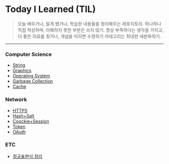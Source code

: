 # Today I Learned (TIL)

> 오늘 배우거나, 알게 됐거나, 학습한 내용들을 정리해두는 레포지토리.
> 하나하나 직접 작성하며, 이해하지 못한 부분은 쓰지 않기.
> 항상 부족하다는 생각을 가지고, 더 좋은 자료를 찾거나, 개념을 익히면 수정하기
> 카테고리는 최대한 세분화하기.

---

### Computer Science

- [String](https://github.com/Soujiro-a/TIL/blob/main/Conputer%20Science/String.md)
- [Graphics](https://github.com/Soujiro-a/TIL/blob/main/Conputer%20Science/Graphics.md)
- [Operating System](https://github.com/Soujiro-a/TIL/blob/main/Conputer%20Science/Operating%20System.md)
- [Garbage Collection](https://github.com/Soujiro-a/TIL/blob/main/Conputer%20Science/Garbage%20Collection.md)
- [Cache](https://github.com/Soujiro-a/TIL/blob/main/Conputer%20Science/Cache.md)

### Network

- [HTTPS](https://github.com/Soujiro-a/TIL/blob/main/Network/HTTPS.md)
- [Hash+Salt](https://github.com/Soujiro-a/TIL/blob/main/Network/Hashing%2BSalt.md)
- [Coockie+Session](https://github.com/Soujiro-a/TIL/blob/main/Network/Cookie%2BSession.md)
- [Token](https://github.com/Soujiro-a/TIL/blob/main/Network/Token.md)
- [OAuth](https://github.com/Soujiro-a/TIL/blob/main/Network/OAuth.md)

### ETC

- [정규표현식 정리](https://github.com/Soujiro-a/TIL/blob/main/ETC/RegExp.md)
